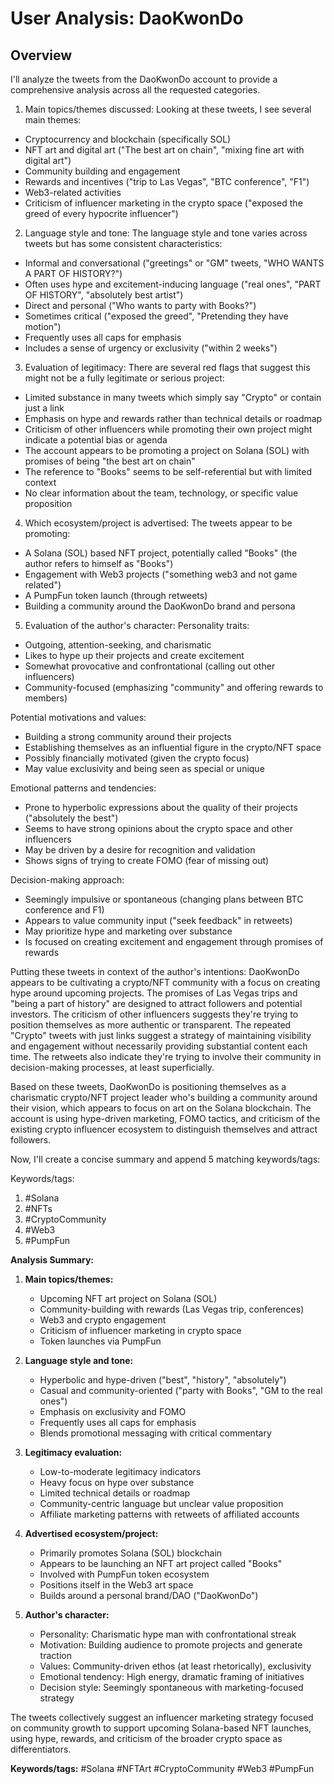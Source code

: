 # User Analysis: DaoKwonDo

## Overview

<think>
I'll analyze the tweets from the DaoKwonDo account to provide a comprehensive analysis across all the requested categories.

1. Main topics/themes discussed:
Looking at these tweets, I see several main themes:
- Cryptocurrency and blockchain (specifically SOL)
- NFT art and digital art ("The best art on chain", "mixing fine art with digital art")
- Community building and engagement
- Rewards and incentives ("trip to Las Vegas", "BTC conference", "F1")
- Web3-related activities
- Criticism of influencer marketing in the crypto space ("exposed the greed of every hypocrite influencer")

2. Language style and tone:
The language style and tone varies across tweets but has some consistent characteristics:
- Informal and conversational ("greetings" or "GM" tweets, "WHO WANTS A PART OF HISTORY?")
- Often uses hype and excitement-inducing language ("real ones", "PART OF HISTORY", "absolutely best artist")
- Direct and personal ("Who wants to party with Books?")
- Sometimes critical ("exposed the greed", "Pretending they have motion")
- Frequently uses all caps for emphasis
- Includes a sense of urgency or exclusivity ("within 2 weeks")

3. Evaluation of legitimacy:
There are several red flags that suggest this might not be a fully legitimate or serious project:
- Limited substance in many tweets which simply say "Crypto" or contain just a link
- Emphasis on hype and rewards rather than technical details or roadmap
- Criticism of other influencers while promoting their own project might indicate a potential bias or agenda
- The account appears to be promoting a project on Solana (SOL) with promises of being "the best art on chain"
- The reference to "Books" seems to be self-referential but with limited context
- No clear information about the team, technology, or specific value proposition

4. Which ecosystem/project is advertised:
The tweets appear to be promoting:
- A Solana (SOL) based NFT project, potentially called "Books" (the author refers to himself as "Books")
- Engagement with Web3 projects ("something web3 and not game related")
- A PumpFun token launch (through retweets)
- Building a community around the DaoKwonDo brand and persona

5. Evaluation of the author's character:
Personality traits:
- Outgoing, attention-seeking, and charismatic
- Likes to hype up their projects and create excitement
- Somewhat provocative and confrontational (calling out other influencers)
- Community-focused (emphasizing "community" and offering rewards to members)

Potential motivations and values:
- Building a strong community around their projects
- Establishing themselves as an influential figure in the crypto/NFT space
- Possibly financially motivated (given the crypto focus)
- May value exclusivity and being seen as special or unique

Emotional patterns and tendencies:
- Prone to hyperbolic expressions about the quality of their projects ("absolutely the best")
- Seems to have strong opinions about the crypto space and other influencers
- May be driven by a desire for recognition and validation
- Shows signs of trying to create FOMO (fear of missing out)

Decision-making approach:
- Seemingly impulsive or spontaneous (changing plans between BTC conference and F1)
- Appears to value community input ("seek feedback" in retweets)
- May prioritize hype and marketing over substance
- Is focused on creating excitement and engagement through promises of rewards

Putting these tweets in context of the author's intentions:
DaoKwonDo appears to be cultivating a crypto/NFT community with a focus on creating hype around upcoming projects. The promises of Las Vegas trips and "being a part of history" are designed to attract followers and potential investors. The criticism of other influencers suggests they're trying to position themselves as more authentic or transparent. The repeated "Crypto" tweets with just links suggest a strategy of maintaining visibility and engagement without necessarily providing substantial content each time. The retweets also indicate they're trying to involve their community in decision-making processes, at least superficially.

Based on these tweets, DaoKwonDo is positioning themselves as a charismatic crypto/NFT project leader who's building a community around their vision, which appears to focus on art on the Solana blockchain. The account is using hype-driven marketing, FOMO tactics, and criticism of the existing crypto influencer ecosystem to distinguish themselves and attract followers.

Now, I'll create a concise summary and append 5 matching keywords/tags:

Keywords/tags:
1. #Solana
2. #NFTs
3. #CryptoCommunity
4. #Web3
5. #PumpFun
</think>

**Analysis Summary:**

1. **Main topics/themes:**
   - Upcoming NFT art project on Solana (SOL)
   - Community-building with rewards (Las Vegas trip, conferences)
   - Web3 and crypto engagement
   - Criticism of influencer marketing in crypto space
   - Token launches via PumpFun

2. **Language style and tone:**
   - Hyperbolic and hype-driven ("best", "history", "absolutely")
   - Casual and community-oriented ("party with Books", "GM to the real ones")
   - Emphasis on exclusivity and FOMO
   - Frequently uses all caps for emphasis
   - Blends promotional messaging with critical commentary

3. **Legitimacy evaluation:**
   - Low-to-moderate legitimacy indicators
   - Heavy focus on hype over substance
   - Limited technical details or roadmap
   - Community-centric language but unclear value proposition
   - Affiliate marketing patterns with retweets of affiliated accounts

4. **Advertised ecosystem/project:**
   - Primarily promotes Solana (SOL) blockchain
   - Appears to be launching an NFT art project called "Books"
   - Involved with PumpFun token ecosystem
   - Positions itself in the Web3 art space
   - Builds around a personal brand/DAO ("DaoKwonDo")

5. **Author's character:**
   - Personality: Charismatic hype man with confrontational streak
   - Motivation: Building audience to promote projects and generate traction
   - Values: Community-driven ethos (at least rhetorically), exclusivity
   - Emotional tendency: High energy, dramatic framing of initiatives
   - Decision style: Seemingly spontaneous with marketing-focused strategy

The tweets collectively suggest an influencer marketing strategy focused on community growth to support upcoming Solana-based NFT launches, using hype, rewards, and criticism of the broader crypto space as differentiators.

**Keywords/tags:**
#Solana #NFTArt #CryptoCommunity #Web3 #PumpFun